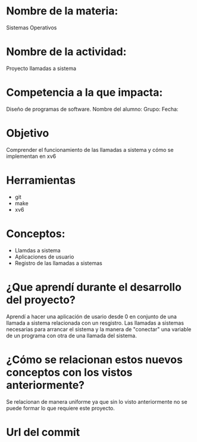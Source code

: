 # Nombre de la materia:
Sistemas Operativos
# Nombre de la actividad:
Proyecto llamadas a sistema
# Competencia a la que impacta:
Diseño de programas de software.
Nombre del alumno:
Grupo:
Fecha:

# Objetivo
Comprender el funcionamiento de las llamadas a sistema y cómo se implementan en xv6

# Herramientas
+ git
+ make
+ xv6

# Conceptos:

+ Llamdas a sistema
+ Aplicaciones de usuario
+ Registro de las llamadas a sistemas
  
  
# ¿Que aprendí durante el desarrollo del proyecto?
 Aprendí a hacer una aplicación de usario desde 0 en conjunto de una llamada a sistema relacionada con un resgistro. Las llamadas a sistemas necesarias para arrancar el sistema y la manera de "conectar" una variable de un programa con otra de una llamada del sistema.
 
# ¿Cómo se relacionan estos nuevos conceptos con los vistos anteriormente?
Se relacionan de manera uniforme ya que sin lo visto anteriormente no se puede formar lo que requiere este proyecto.

# Url del commit
